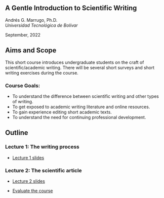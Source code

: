 ## A Gentle Introduction to Scientific Writing

Andrés G. Marrugo, Ph.D.          
*Universidad Tecnológica de Bolívar*

September, 2022

##  Aims and Scope

This short course introduces undergraduate students on the craft of scientific/academic writing. There will be several short surveys and short writing exercises during the course.

### Course Goals: 
- To understand the difference between scientific writing and other types of writing.
- To get exposed to academic writing literature and online resources. 
- To gain experience editing short academic texts.
- To understand the need for continuing professional development.

## Outline

### Lecture 1: The writing process

- [Lecture 1 slides](https://www.dropbox.com/s/fhoodusr1ekv21m/Lec-01-the-basics.pdf?dl=0)

### Lecture 2: The scientific article

- [Lecture 2 slides](https://www.dropbox.com/s/32lg0et22w28jlo/Lec-02-writing-a-scientific-paper.pdf?dl=0)

- [Evaluate the course](https://forms.office.com/Pages/ResponsePage.aspx?id=UJ5k6tInGEOcuS_P_hb9QUkfySiG0CVLkEv6m8H_VEdUOUQyQlIwWVRZQTYwQkZQTEhIOVEyS1IyTy4u)
